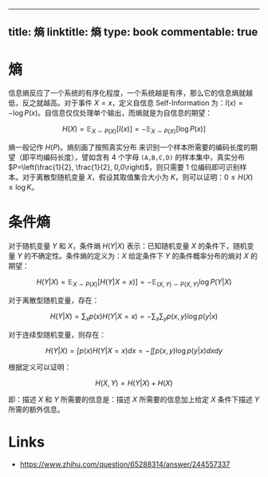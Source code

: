 
---
title: 熵
linktitle: 熵
type: book
commentable: true
---

# 熵

信息熵反应了一个系统的有序化程度，一个系统越是有序，那么它的信息熵就越低，反之就越高。对于事件 $X=x$，定义自信息 Self-Information 为：$I(x)=-\log P(x)$。自信息仅仅处理单个输出，而熵就是为自信息的期望：

$$
H(X)=\mathbb{E}_{X \sim P(X)}[I(x)]=-\mathbb{E}_{X \sim P(X)}[\log P(x)]
$$

熵一般记作 $H(P)$。熵刻画了按照真实分布 来识别一个样本所需要的编码长度的期望（即平均编码长度），譬如含有 4 个字母 `(A,B,C,D)` 的样本集中，真实分布 $P=\left(\frac{1}{2}, \frac{1}{2}, 0,0\right)$，则只需要 1 位编码即可识别样本。对于离散型随机变量 $X$，假设其取值集合大小为 $K$，则可以证明：$0 \leq H(X) \leq \log K$。

# 条件熵

对于随机变量 $Y$ 和 $X$，条件熵 $H(Y|X)$ 表示：已知随机变量 $X$ 的条件下，随机变量 $Y$ 的不确定性。条件熵的定义为：$X$ 给定条件下 $Y$ 的条件概率分布的熵对 $X$ 的期望：

$$
H(Y | X)=\mathbb{E}_{X \sim P(X)}[H(Y | X=x)]=-\mathbb{E}_{(X, Y) \sim P(X, Y)} \log P(Y | X)
$$

对于离散型随机变量，存在：

$$
H(Y | X)=\sum_{x} p(x) H(Y | X=x)=-\sum_{x} \sum_{y} p(x, y) \log p(y | x)
$$

对于连续型随机变量，则存在：

$$
H(Y | X)=\int p(x) H(Y | X=x) d x=-\iint p(x, y) \log p(y | x) d x d y
$$

根据定义可以证明：

$$
H(X, Y)=H(Y | X)+H(X)
$$

即：描述 $X$ 和 $Y$ 所需要的信息是：描述 $X$ 所需要的信息加上给定 $X$ 条件下描述 $Y$ 所需的额外信息。

# Links

- https://www.zhihu.com/question/65288314/answer/244557337

    